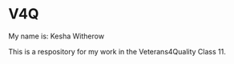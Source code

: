 # V4Q
My name is: Kesha Witherow

This is a respository for my work in the Veterans4Quality Class 11.
